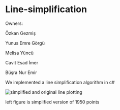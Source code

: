 # Line-simplification 
Owners:

Özkan Gezmiş



Yunus Emre Görgü

Melisa Yüncü

Cavit Esad İmer

Büşra Nur Emir

We implemented a line simplification algorithm in c#

![simplified and original line plotting](https://github.com/gezmisozkan/Line-simplification/assets/100376795/c2173ece-422b-46bc-bed4-d28332feade8)

left figure is simplified version of 1950 points
